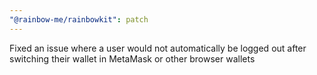 ```yaml
---
"@rainbow-me/rainbowkit": patch
---
```


Fixed an issue where a user would not automatically be logged out after switching their wallet in MetaMask or other browser wallets
